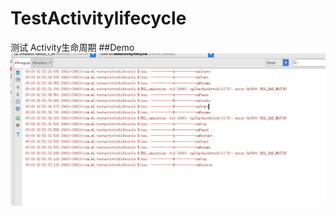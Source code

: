 # TestActivitylifecycle
测试 Activity生命周期
##Demo
![a](https://github.com/wangLegh/TestActivitylifecycle/blob/master/picture/testpassed.png)
